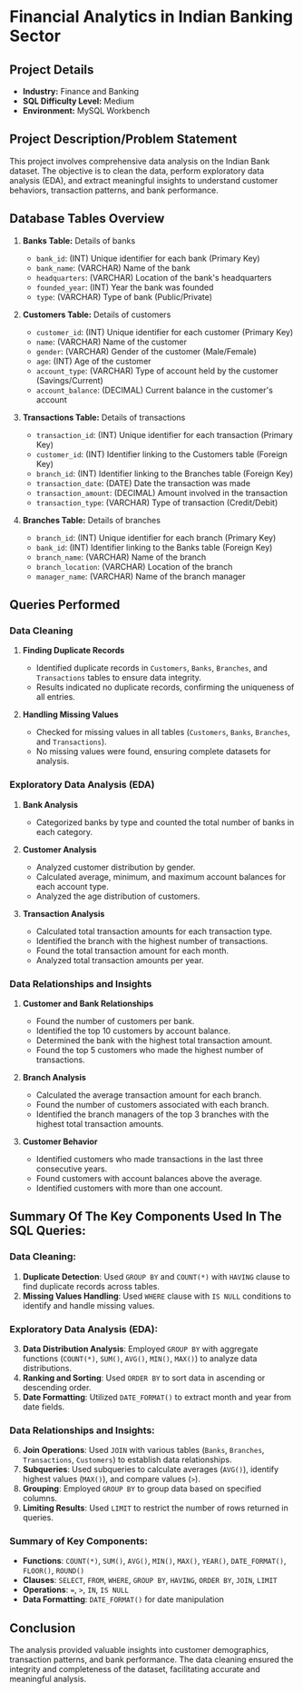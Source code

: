 # Financial Analytics in Indian Banking Sector

## Project Details
- **Industry:** Finance and Banking
- **SQL Difficulty Level:** Medium
- **Environment:** MySQL Workbench

## Project Description/Problem Statement
This project involves comprehensive data analysis on the Indian Bank dataset. The objective is to clean the data, perform exploratory data analysis (EDA), and extract meaningful insights to understand customer behaviors, transaction patterns, and bank performance.

## Database Tables Overview
1. **Banks Table:** Details of banks
   - `bank_id`: (INT) Unique identifier for each bank (Primary Key)
   - `bank_name`: (VARCHAR) Name of the bank
   - `headquarters`: (VARCHAR) Location of the bank's headquarters
   - `founded_year`: (INT) Year the bank was founded
   - `type`: (VARCHAR) Type of bank (Public/Private)

2. **Customers Table:** Details of customers
   - `customer_id`: (INT) Unique identifier for each customer (Primary Key)
   - `name`: (VARCHAR) Name of the customer
   - `gender`: (VARCHAR) Gender of the customer (Male/Female)
   - `age`: (INT) Age of the customer
   - `account_type`: (VARCHAR) Type of account held by the customer (Savings/Current)
   - `account_balance`: (DECIMAL) Current balance in the customer's account

3. **Transactions Table:** Details of transactions
   - `transaction_id`: (INT) Unique identifier for each transaction (Primary Key)
   - `customer_id`: (INT) Identifier linking to the Customers table (Foreign Key)
   - `branch_id`: (INT) Identifier linking to the Branches table (Foreign Key)
   - `transaction_date`: (DATE) Date the transaction was made
   - `transaction_amount`: (DECIMAL) Amount involved in the transaction
   - `transaction_type`: (VARCHAR) Type of transaction (Credit/Debit)

4. **Branches Table:** Details of branches
   - `branch_id`: (INT) Unique identifier for each branch (Primary Key)
   - `bank_id`: (INT) Identifier linking to the Banks table (Foreign Key)
   - `branch_name`: (VARCHAR) Name of the branch
   - `branch_location`: (VARCHAR) Location of the branch
   - `manager_name`: (VARCHAR) Name of the branch manager

## Queries Performed 
### Data Cleaning

1. **Finding Duplicate Records**
   - Identified duplicate records in `Customers`, `Banks`, `Branches`, and `Transactions` tables to ensure data integrity.
   - Results indicated no duplicate records, confirming the uniqueness of all entries.

2. **Handling Missing Values**
   - Checked for missing values in all tables (`Customers`, `Banks`, `Branches`, and `Transactions`).
   - No missing values were found, ensuring complete datasets for analysis.

### Exploratory Data Analysis (EDA)

1. **Bank Analysis**
   - Categorized banks by type and counted the total number of banks in each category.

2. **Customer Analysis**
   - Analyzed customer distribution by gender.
   - Calculated average, minimum, and maximum account balances for each account type.
   - Analyzed the age distribution of customers.

3. **Transaction Analysis**
   - Calculated total transaction amounts for each transaction type.
   - Identified the branch with the highest number of transactions.
   - Found the total transaction amount for each month.
   - Analyzed total transaction amounts per year.

### Data Relationships and Insights

1. **Customer and Bank Relationships**
   - Found the number of customers per bank.
   - Identified the top 10 customers by account balance.
   - Determined the bank with the highest total transaction amount.
   - Found the top 5 customers who made the highest number of transactions.

2. **Branch Analysis**
   - Calculated the average transaction amount for each branch.
   - Found the number of customers associated with each branch.
   - Identified the branch managers of the top 3 branches with the highest total transaction amounts.

3. **Customer Behavior**
   - Identified customers who made transactions in the last three consecutive years.
   - Found customers with account balances above the average.
   - Identified customers with more than one account.


## Summary Of The Key Components Used In The SQL Queries:
### Data Cleaning:
1. **Duplicate Detection**: Used `GROUP BY` and `COUNT(*)` with `HAVING` clause to find duplicate records across tables.
2. **Missing Values Handling**: Used `WHERE` clause with `IS NULL` conditions to identify and handle missing values.

### Exploratory Data Analysis (EDA):
3. **Data Distribution Analysis**: Employed `GROUP BY` with aggregate functions (`COUNT(*)`, `SUM()`, `AVG()`, `MIN()`, `MAX()`) to analyze data distributions.
4. **Ranking and Sorting**: Used `ORDER BY` to sort data in ascending or descending order.
5. **Date Formatting**: Utilized `DATE_FORMAT()` to extract month and year from date fields.

### Data Relationships and Insights:
6. **Join Operations**: Used `JOIN` with various tables (`Banks`, `Branches`, `Transactions`, `Customers`) to establish data relationships.
7. **Subqueries**: Used subqueries to calculate averages (`AVG()`), identify highest values (`MAX()`), and compare values (`>`).
8. **Grouping**: Employed `GROUP BY` to group data based on specified columns.
9. **Limiting Results**: Used `LIMIT` to restrict the number of rows returned in queries.

### Summary of Key Components:
- **Functions**: `COUNT(*)`, `SUM()`, `AVG()`, `MIN()`, `MAX()`, `YEAR()`, `DATE_FORMAT()`, `FLOOR()`, `ROUND()`
- **Clauses**: `SELECT`, `FROM`, `WHERE`, `GROUP BY`, `HAVING`, `ORDER BY`, `JOIN`, `LIMIT`
- **Operations**: `=`, `>`, `IN`, `IS NULL`
- **Data Formatting**: `DATE_FORMAT()` for date manipulation

## Conclusion
The analysis provided valuable insights into customer demographics, transaction patterns, and bank performance. The data cleaning ensured the integrity and completeness of the dataset, facilitating accurate and meaningful analysis.
